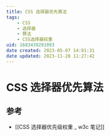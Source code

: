 ```yaml
---
title: CSS 选择器优先算法
tags: 
    - CSS
    - 选择器
    - 算法
    - CSS选择器权重
uid: 1683439291093
date created: 2023-05-07 14:01:31
date updated: 2023-11-28 11:27:42
---
```


# CSS 选择器优先算法

## 参考

- [[CSS 选择器优先级权重 _ w3c 笔记]]
